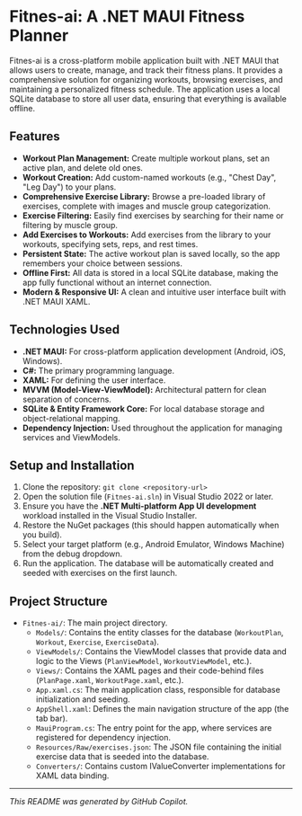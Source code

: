 # Fitnes-ai: A .NET MAUI Fitness Planner

Fitnes-ai is a cross-platform mobile application built with .NET MAUI that allows users to create, manage, and track their fitness plans. It provides a comprehensive solution for organizing workouts, browsing exercises, and maintaining a personalized fitness schedule. The application uses a local SQLite database to store all user data, ensuring that everything is available offline.

## Features

*   **Workout Plan Management:** Create multiple workout plans, set an active plan, and delete old ones.
*   **Workout Creation:** Add custom-named workouts (e.g., "Chest Day", "Leg Day") to your plans.
*   **Comprehensive Exercise Library:** Browse a pre-loaded library of exercises, complete with images and muscle group categorization.
*   **Exercise Filtering:** Easily find exercises by searching for their name or filtering by muscle group.
*   **Add Exercises to Workouts:** Add exercises from the library to your workouts, specifying sets, reps, and rest times.
*   **Persistent State:** The active workout plan is saved locally, so the app remembers your choice between sessions.
*   **Offline First:** All data is stored in a local SQLite database, making the app fully functional without an internet connection.
*   **Modern & Responsive UI:** A clean and intuitive user interface built with .NET MAUI XAML.

## Technologies Used

*   **.NET MAUI:** For cross-platform application development (Android, iOS, Windows).
*   **C#:** The primary programming language.
*   **XAML:** For defining the user interface.
*   **MVVM (Model-View-ViewModel):** Architectural pattern for clean separation of concerns.
*   **SQLite & Entity Framework Core:** For local database storage and object-relational mapping.
*   **Dependency Injection:** Used throughout the application for managing services and ViewModels.

## Setup and Installation

1.  Clone the repository: `git clone <repository-url>`
2.  Open the solution file (`Fitnes-ai.sln`) in Visual Studio 2022 or later.
3.  Ensure you have the **.NET Multi-platform App UI development** workload installed in the Visual Studio Installer.
4.  Restore the NuGet packages (this should happen automatically when you build).
5.  Select your target platform (e.g., Android Emulator, Windows Machine) from the debug dropdown.
6.  Run the application. The database will be automatically created and seeded with exercises on the first launch.

## Project Structure

*   `Fitnes-ai/`: The main project directory.
    *   `Models/`: Contains the entity classes for the database (`WorkoutPlan`, `Workout`, `Exercise`, `ExerciseData`).
    *   `ViewModels/`: Contains the ViewModel classes that provide data and logic to the Views (`PlanViewModel`, `WorkoutViewModel`, etc.).
    *   `Views/`: Contains the XAML pages and their code-behind files (`PlanPage.xaml`, `WorkoutPage.xaml`, etc.).
    *   `App.xaml.cs`: The main application class, responsible for database initialization and seeding.
    *   `AppShell.xaml`: Defines the main navigation structure of the app (the tab bar).
    *   `MauiProgram.cs`: The entry point for the app, where services are registered for dependency injection.
    *   `Resources/Raw/exercises.json`: The JSON file containing the initial exercise data that is seeded into the database.
    *   `Converters/`: Contains custom IValueConverter implementations for XAML data binding.

---
_This README was generated by GitHub Copilot._
